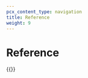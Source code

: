 ```yaml
---
pcx_content_type: navigation
title: Reference
weight: 9
---
```


# Reference

{{<directory-listing>}}
